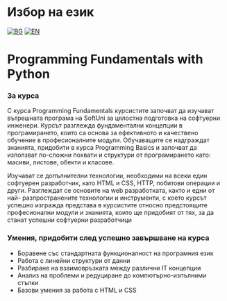 # Избор на език

[![BG](https://img.shields.io/badge/LANG-BG-red.svg)](https://github.com/Ivan-Plamenov/MyCourses/blob/main/Python_Web_Developer/02_Programming_Fundamentals/README.bg.md)
[![EN](https://img.shields.io/badge/LANG-EN-blue.svg)](https://github.com/Ivan-Plamenov/MyCourses/blob/main/Python_Web_Developer/02_Programming_Fundamentals/README.md)

# Programming Fundamentals with Python

### За курса

С курса Programming Fundamentals курсистите започват да изучават вътрешната програма на SoftUni за цялостна подготовка на софтуерни инженери. Курсът разглежда фундаментални концепции в програмирането, 
които са основа за ефективното и качествено обучение в професионалните модули. Обучаващите се надграждат знанията, придобити в курса Programming Basics и започват да използват по-сложни похвати и 
структури от програмирането като: масиви, листове, обекти и класове.

Изучават се допълнителни технологии, необходими на всеки един софтуерен разработчик, като HTML и CSS, HTTP, побитови операции и други. Разглеждат се основите на web разработката, както и едни от най-
разпространените технологии и инструменти, с което курсът успешно изгражда представа в курсистите относно предстоящите професионални модули и знанията, които ще придобият от тях, за да станат успешни 
софтуерни разработчици

### Умения, придобити след успешно завършване на курса
- Боравене със стандартната функционалност на програмния език
- Работа с линейни структури от данни
- Разбиране на взаимовръзката между различни IT концепции
- Анализ на проблеми и редуциране до компютърно-изпълними стъпки
- Базови умения за работа с HTML и CSS
